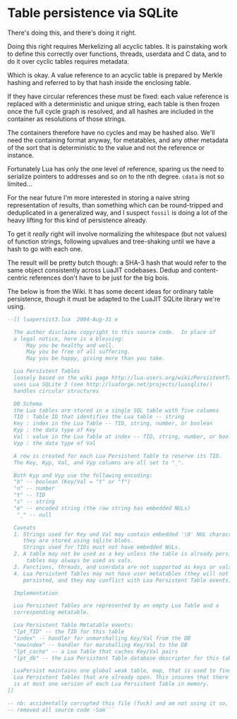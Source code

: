 # Table persistence via SQLite


There's doing this, and there's doing it right\.

Doing this right requires Merkelizing all acyclic tables\.  It is painstaking
work to define this correctly over functions, threads, userdata and C data,
and to do it over cyclic tables requires metadata\.

Which is okay\. A value reference to an acyclic table is prepared by Merkle
hashing and referred to by that hash inside the enclosing table\.

If they have circular references these must be fixed: each value reference is
replaced with a deterministic and unique string, each table is then frozen
once the full cycle graph is resolved, and all hashes are included in the
container as resolutions of those strings\.

The containers therefore have no cycles and may be hashed also\. We'll need
the containing format anyway, for metatables, and any other metadata of the
sort that is deterministic to the value and not the reference or instance\.

Fortunately Lua has only the one level of reference, sparing us the need to
serialize pointers to addresses and so on to the nth degree\.  `cdata` is not
so limited\.\.\.

For the near future I'm more interested in storing a naive string
representation of results, than something which can be round\-tripped and
deduplicated in a generalized way, and I suspect `fossil` is doing a lot of
the heavy lifting for this kind of persistence already\.

To get it *really* right will involve normalizing the whitespace \(but not
values\) of function strings, following upvalues and tree\-shaking until we
have a hash to go with each one\.

The result will be pretty butch though: a SHA\-3 hash that would refer to the
same object consistently across LuaJIT codebases\.  Dedup and content\-centric
references don't have to be just for the big bois\.

The below is from the Wiki\. It has some decent ideas for ordinary table
persistence, though it must be adapted to the LuaJIT SQLite library we're
using\.

```lua
--[[ luapersist3.lua  2004-Aug-31 e

  The author disclaims copyright to this source code.  In place of
  a legal notice, here is a blessing:
      May you be healthy and well.
      May you be free of all suffering.
      May you be happy, giving more than you take.

  Lua Persistent Tables
  loosely based on the wiki page http://lua-users.org/wiki/PersistentTables
  uses Lua SQLite 3 (see http://luaforge.net/projects/luasqlite/)
  handles circular structures

  DB Schema
  the Lua tables are stored in a single SQL table with five columns
  TID : Table ID that identifies the Lua table -- string
  Key : index in the Lua Table -- TID, string, number, or boolean
  Kyp : the data type of Key
  Val : value in the Lua Table at index -- TID, string, number, or boolean
  Vyp : the data type of Val

  A row is created for each Lua Persistent Table to reserve its TID.
  The Key, Kyp, Val, and Vyp columns are all set to "_".

  Both Kyp and Vyp use the following encoding:
  "b" -- boolean (Key/Val = "t" or "f")
  "n" -- number
  "t" -- TID
  "s" -- string
  "e" -- encoded string (the raw string has embedded NULs)
   "_" -- null

  Caveats
  1. Strings used for Key and Val may contain embedded '\0' NUL characters;
     they are stored using sqlite blobs.
     Strings used for TIDs must not have embedded NULs.
  2. A table may not be used as a key unless the table is already persistent;
      tables may always be used as vals.
  3. Functions, threads, and userdata are not supported as keys or vals.
  4. Lua Persistent Tables may not have user metatables (they will not be
     persisted, and they may conflict with Lua Persistent Table events).

  Implementation

  Lua Persistent Tables are represented by an empty Lua Table and a
  corresponding metatable.

  Lua Persistent Table Metatable events:
  "lpt_TID" -- the TID for this table
  "index" -- handler for unmarshalling Key/Val from the DB
  "newindex" -- handler for marshalling Key/Val to the DB
  "lpt_cache" -- a Lua Table that caches Key/Val pairs
  "lpt_db" -- the Lua Persistent Table database descriptor for this table's db

  LuaPersist maintains one global weak table, map, that is used to find
  Lua Persistent Tables that are already open. This insures that there
  is at most one version of each Lua Persistent Table in memory.
]]

-- nb: accidentally corrupted this file (fuck) and am not using it so,
-- removed all source code -Sam```
